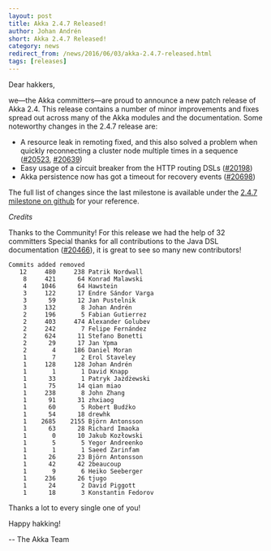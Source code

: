 ```yaml
---
layout: post
title: Akka 2.4.7 Released!
author: Johan Andrén
short: Akka 2.4.7 Released!
category: news
redirect_from: /news/2016/06/03/akka-2.4.7-released.html
tags: [releases]
---
```


Dear hakkers,

we—the Akka committers—are proud to announce a new patch release of Akka 2.4.
This release contains a number of minor improvements and fixes spread out across many of the Akka modules and the documentation.
Some noteworthy changes in the 2.4.7 release are:

 * A resource leak in remoting fixed, and this also solved a problem when quickly reconnecting a cluster node multiple times in a sequence ([#20523](https://github.com/akka/akka/issues/20523), [#20639](https://github.com/akka/akka/issues/20639))
 * Easy usage of a circuit breaker from the HTTP routing DSLs ([#20198](https://github.com/akka/akka/issues/20198))
 * Akka persistence now has got a timeout for recovery events ([#20698](https://github.com/akka/akka/issues/20698))

The full list of changes since the last milestone is available under the [2.4.7 milestone on github](https://github.com/akka/akka/issues?q=milestone%3A2.4.7+is%3Aclosed) for your reference.

*Credits*

Thanks to the Community! For this release we had the help of 32 committers
Special thanks for all contributions to the Java DSL documentation ([#20466](https://github.com/akka/akka/issues/20466)), it is great to see so many new contributors!

~~~
Commits added removed
   12     480     238 Patrik Nordwall
    8     421      64 Konrad Malawski
    4    1046      64 Hawstein
    3     122      17 Endre Sándor Varga
    3      59      12 Jan Pustelnik
    3     132       8 Johan Andrén
    2     196       5 Fabian Gutierrez
    2     403     474 Alexander Golubev
    2     242       7 Felipe Fernández
    2     624      11 Stefano Bonetti
    2      29      17 Jan Ypma
    2       4     186 Daniel Moran
    1       7       2 Erol Staveley
    1     128     128 Johan Andrén
    1       1       1 David Knapp
    1      33       1 Patryk Jażdżewski
    1      75      14 qian miao
    1     238       8 John Zhang
    1      91      31 zhxiaog
    1      60       5 Robert Budźko
    1      54      18 drewhk
    1    2685    2155 Björn Antonsson
    1      63      28 Richard Imaoka
    1       0      10 Jakub Kozłowski
    1       5       5 Yegor Andreenko
    1       1       1 Saeed Zarinfam
    1      26      23 Björn Antonsson
    1      42      42 2beaucoup
    1       9       6 Heiko Seeberger
    1     236      26 tjugo
    1      24       2 David Piggott
    1      18       3 Konstantin Fedorov
~~~

Thanks a lot to every single one of you!

Happy hakking!

-- The Akka Team